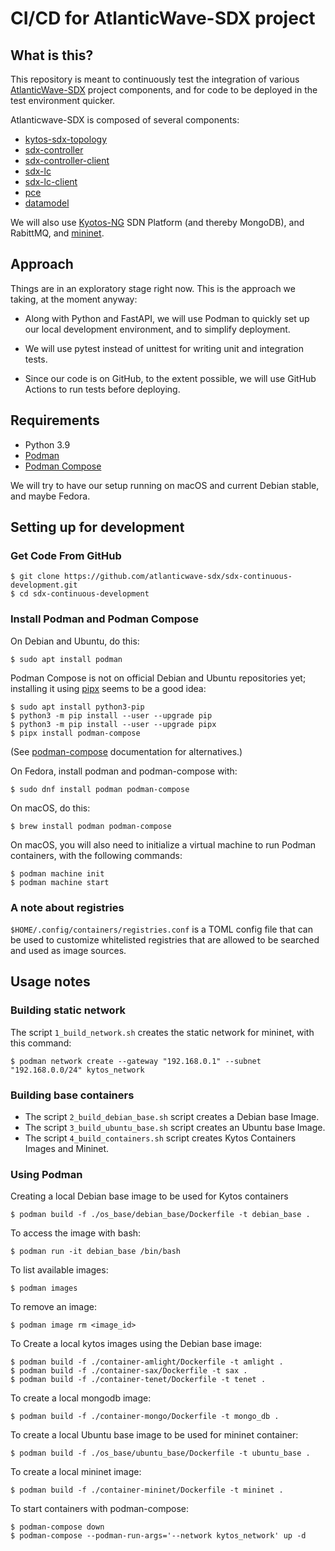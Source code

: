 # CI/CD for AtlanticWave-SDX project

## What is this?

This repository is meant to continuously test the integration of
various [AtlanticWave-SDX](https://www.atlanticwave-sdx.net/) project
components, and for code to be deployed in the test environment
quicker.

Atlanticwave-SDX is composed of several components:

 * [kytos-sdx-topology](https://github.com/atlanticwave-sdx/kytos-sdx-topology) 
 * [sdx-controller](https://github.com/atlanticwave-sdx/sdx-controller)
 * [sdx-controller-client](https://github.com/atlanticwave-sdx/sdx-controller-client)
 * [sdx-lc](https://github.com/atlanticwave-sdx/sdx-lc)
 * [sdx-lc-client](https://github.com/atlanticwave-sdx/sdx-lc-client)
 * [pce](https://github.com/atlanticwave-sdx/pce)
 * [datamodel](https://github.com/atlanticwave-sdx/datamodel)
 
We will also use [Kyotos-NG](https://github.com/kytos-ng/) SDN
Platform (and thereby MongoDB), and RabittMQ, and
[mininet](http://mininet.org/).


## Approach

Things are in an exploratory stage right now.  This is the approach we
taking, at the moment anyway:

* Along with Python and FastAPI, we will use Podman to quickly set up
  our local development environment, and to simplify deployment.
  
* We will use pytest instead of unittest for writing unit and
  integration tests.
  
* Since our code is on GitHub, to the extent possible, we will use
  GitHub Actions to run tests before deploying.


## Requirements

 * Python 3.9
 * [Podman](https://podman.io/)
 * [Podman Compose](https://github.com/containers/podman-compose)

We will try to have our setup running on macOS and current Debian
stable, and maybe Fedora.


## Setting up for development

### Get Code From GitHub

``` shellsession
$ git clone https://github.com/atlanticwave-sdx/sdx-continuous-development.git
$ cd sdx-continuous-development
```

### Install Podman and Podman Compose

On Debian and Ubuntu, do this:

``` shellsession
$ sudo apt install podman
```

Podman Compose is not on official Debian and Ubuntu repositories yet;
installing it using [pipx](https://pypi.org/project/pipx/) seems to be
a good idea:

``` shellsession
$ sudo apt install python3-pip
$ python3 -m pip install --user --upgrade pip
$ python3 -m pip install --user --upgrade pipx
$ pipx install podman-compose
```

(See [podman-compose](https://github.com/containers/podman-compose)
documentation for alternatives.)

On Fedora, install podman and podman-compose with:

``` shellsession
$ sudo dnf install podman podman-compose
```

On macOS, do this:

``` shellsession
$ brew install podman podman-compose
```

On macOS, you will also need to initialize a virtual machine to run
Podman containers, with the following commands:


``` shellsession
$ podman machine init
$ podman machine start
```

### A note about registries

`$HOME/.config/containers/registries.conf` is a TOML config file that
can be used to customize whitelisted registries that are allowed to be
searched and used as image sources.


## Usage notes

### Building static network

The script `1_build_network.sh` creates the static network for
mininet, with this command:

``` shellsession
$ podman network create --gateway "192.168.0.1" --subnet "192.168.0.0/24" kytos_network
```

### Building base containers


 * The script `2_build_debian_base.sh` script creates a Debian base Image.
 * The script `3_build_ubuntu_base.sh` script creates an Ubuntu base Image.
 * The script `4_build_containers.sh` script creates Kytos Containers
   Images and Mininet.


### Using Podman

Creating a local Debian base image to be used for Kytos containers


``` shellsession
$ podman build -f ./os_base/debian_base/Dockerfile -t debian_base .
```

To access the image with bash:

``` shellsession
$ podman run -it debian_base /bin/bash
```

To list available images:

``` shellsession
$ podman images
```

To remove an image:

``` shellsession
$ podman image rm <image_id> 
```

To Create a local kytos images using the Debian base image:

``` shellsession
$ podman build -f ./container-amlight/Dockerfile -t amlight .
$ podman build -f ./container-sax/Dockerfile -t sax .
$ podman build -f ./container-tenet/Dockerfile -t tenet .
```

To create a local mongodb image:

``` shellsession
$ podman build -f ./container-mongo/Dockerfile -t mongo_db .
```

To create a local Ubuntu base image to be used for mininet container:

``` shellsession
$ podman build -f ./os_base/ubuntu_base/Dockerfile -t ubuntu_base .
```

To create a local mininet image:

``` shellsession
$ podman build -f ./container-mininet/Dockerfile -t mininet .
```

To start containers with podman-compose:

``` shellsession
$ podman-compose down
$ podman-compose --podman-run-args='--network kytos_network' up -d
```
